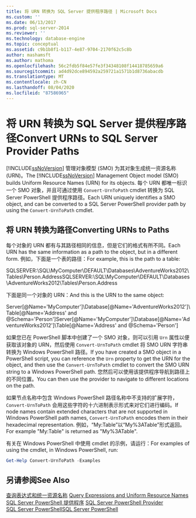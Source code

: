 ```yaml
---
title: 将 URN 转换为 SQL Server 提供程序路径 | Microsoft Docs
ms.custom: ''
ms.date: 06/13/2017
ms.prod: sql-server-2014
ms.reviewer: ''
ms.technology: database-engine
ms.topic: conceptual
ms.assetid: c9b1b8f1-b117-4e87-9704-2170f62c5c8b
author: mashamsft
ms.author: mathoma
ms.openlocfilehash: 56c2fdb5f84e57fe3f34348108f14418785659a6
ms.sourcegitcommit: ad4d92dce894592a259721a1571b1d8736abacdb
ms.translationtype: MT
ms.contentlocale: zh-CN
ms.lasthandoff: 08/04/2020
ms.locfileid: "87586965"
---
```

# <a name="convert-urns-to-sql-server-provider-paths"></a><span data-ttu-id="ccd29-102">将 URN 转换为 SQL Server 提供程序路径</span><span class="sxs-lookup"><span data-stu-id="ccd29-102">Convert URNs to SQL Server Provider Paths</span></span>
  <span data-ttu-id="ccd29-103">[!INCLUDE[ssNoVersion](../includes/ssnoversion-md.md)] 管理对象模型 (SMO) 为其对象生成统一资源名称 (URN)。</span><span class="sxs-lookup"><span data-stu-id="ccd29-103">The [!INCLUDE[ssNoVersion](../includes/ssnoversion-md.md)] Management Object model (SMO) builds Uniform Resource Names (URN) for its objects.</span></span> <span data-ttu-id="ccd29-104">每个 URN 都唯一标识一个 SMO 对象，并且可通过使用 `Convert-UrnToPath` cmdlet 转换为 SQL Server PowerShell 提供程序路径。</span><span class="sxs-lookup"><span data-stu-id="ccd29-104">Each URN uniquely identifies a SMO object, and can be converted to a SQL Server PowerShell provider path by using the `Convert-UrnToPath` cmdlet.</span></span>  
  
## <a name="converting-urns-to-paths"></a><span data-ttu-id="ccd29-105">将 URN 转换为路径</span><span class="sxs-lookup"><span data-stu-id="ccd29-105">Converting URNs to Paths</span></span>  
 <span data-ttu-id="ccd29-106">每个对象的 URN 都有与其路径相同的信息，但是它们的格式有所不同。</span><span class="sxs-lookup"><span data-stu-id="ccd29-106">Each URN has the same information as a path to the object, but in a different form.</span></span> <span data-ttu-id="ccd29-107">例如，下面是一个表的路径：</span><span class="sxs-lookup"><span data-stu-id="ccd29-107">For example, this is the path to a table:</span></span>  
  
 <span data-ttu-id="ccd29-108">SQLSERVER:\SQL\MyComputer\DEFAULT\Databases\AdventureWorks2012\Tables\Person.Address</span><span class="sxs-lookup"><span data-stu-id="ccd29-108">SQLSERVER:\SQL\MyComputer\DEFAULT\Databases\AdventureWorks2012\Tables\Person.Address</span></span>  
  
 <span data-ttu-id="ccd29-109">下面是同一个对象的 URN：</span><span class="sxs-lookup"><span data-stu-id="ccd29-109">And this is the URN to the same object:</span></span>  
  
 <span data-ttu-id="ccd29-110">Server[@Name='MyComputer']\Database[@Name='AdventureWorks2012']\Table[@Name='Address' and @Schema='Person']</span><span class="sxs-lookup"><span data-stu-id="ccd29-110">Server[@Name='MyComputer']\Database[@Name='AdventureWorks2012']\Table[@Name='Address' and @Schema='Person']</span></span>  
  
 <span data-ttu-id="ccd29-111">如果您已在 PowerShell 脚本中创建了一个 SMO 对象，则可以引用 `Urn` 属性以便获取该对象的 URN，然后使用 `Convert-UrnToPath` cmdlet 将 SMO URN 字符串转换为 Windows PowerShell 路径。</span><span class="sxs-lookup"><span data-stu-id="ccd29-111">If you have created a SMO object in a PowerShell script, you can reference the `Urn` property to get the URN for the object, and then use the `Convert-UrnToPath` cmdlet to convert the SMO URN string to a Windows PowerShell path.</span></span> <span data-ttu-id="ccd29-112">您然后可以使用该提供程序导航到路径上的不同位置。</span><span class="sxs-lookup"><span data-stu-id="ccd29-112">You can then use the provider to navigate to different locations on the path.</span></span>  
  
 <span data-ttu-id="ccd29-113">如果节点名称中包含 Windows PowerShell 路径名称中不支持的扩展字符，`Convert-UrnToPath` 会用这些字符的十六进制表示形式来对它们进行编码。</span><span class="sxs-lookup"><span data-stu-id="ccd29-113">If node names contain extended characters that are not supported in Windows PowerShell path names, `Convert-UrnToPath` encodes them in their hexadecimal representation.</span></span> <span data-ttu-id="ccd29-114">例如，“My:Table”以“My%3ATable”形式返回。</span><span class="sxs-lookup"><span data-stu-id="ccd29-114">For example "My:Table" is returned as "My%3ATable".</span></span>  
  
 <span data-ttu-id="ccd29-115">有关在 Windows PowerShell 中使用 cmdlet 的示例，请运行：</span><span class="sxs-lookup"><span data-stu-id="ccd29-115">For examples of using the cmdlet, in Windows PowerShell, run:</span></span>  
  
```powershell
Get-Help Convert-UrnToPath -Examples  
```  
  
## <a name="see-also"></a><span data-ttu-id="ccd29-116">另请参阅</span><span class="sxs-lookup"><span data-stu-id="ccd29-116">See Also</span></span>  
 <span data-ttu-id="ccd29-117">[查询表达式和统一资源名称](../powershell/query-expressions-and-uniform-resource-names.md) </span><span class="sxs-lookup"><span data-stu-id="ccd29-117">[Query Expressions and Uniform Resource Names](../powershell/query-expressions-and-uniform-resource-names.md) </span></span>  
 <span data-ttu-id="ccd29-118">[SQL Server PowerShell 提供程序](../powershell/sql-server-powershell-provider.md) </span><span class="sxs-lookup"><span data-stu-id="ccd29-118">[SQL Server PowerShell Provider](../powershell/sql-server-powershell-provider.md) </span></span>  
 [<span data-ttu-id="ccd29-119">SQL Server PowerShell</span><span class="sxs-lookup"><span data-stu-id="ccd29-119">SQL Server PowerShell</span></span>](../powershell/sql-server-powershell.md)  
